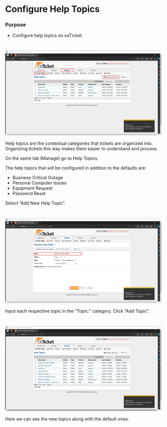 # Configure Help Topics

<h3>Purpose</h3>

- Configure help topics on osTicket.

#
<img src="https://raw.githubusercontent.com/melisaaaaaaaaa-er/osticket-images/main/65.png"/>

Help topics are the contextual categories that tickets are organized into. Organizing tickets this way makes them easier to understand and process.

On the same tab (Manage) go to Help Topics. 

The help topics that will be configured in addition to the defaults are:
- Business Critical Outage
- Personal Computer Issues
- Equipment Request
- Password Reset

Select “Add New Help Topic”.

#
<img src="https://raw.githubusercontent.com/melisaaaaaaaaa-er/osticket-images/main/66.png"/>

Input each respective topic in the “Topic:” category. Click “Add Topic”.

#
<img src="https://raw.githubusercontent.com/melisaaaaaaaaa-er/osticket-images/main/67.png"/>

Here we can see the new topics along with the default ones.
